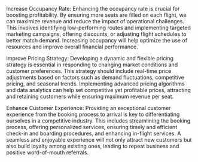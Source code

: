 Increase Occupancy Rate:
Enhancing the occupancy rate is crucial for boosting profitability. 
By ensuring more seats are filled on each flight, we can maximize revenue and reduce the impact of operational challenges.
This involves identifying low-performing routes and implementing targeted marketing campaigns, offering discounts, or adjusting flight schedules to better match demand.
Increasing occupancy will help optimize the use of resources and improve overall financial performance.

Improve Pricing Strategy: 
Developing a dynamic and flexible pricing strategy is essential in responding to changing market conditions and customer preferences. 
This strategy should include real-time price adjustments based on factors such as demand fluctuations, competitive pricing, and seasonal trends. 
Implementing advanced pricing algorithms and data analytics can help set competitive yet profitable prices, attracting and retaining customers while ensuring maximum revenue per seat.

Enhance Customer Experience: 
Providing an exceptional customer experience from the booking process to arrival is key to differentiating ourselves in a competitive industry. 
This includes streamlining the booking process, offering personalized services, ensuring timely and efficient check-in and boarding procedures, and enhancing in-flight services.
A seamless and enjoyable experience will not only attract new customers but also build loyalty among existing ones, leading to repeat business and positive word-of-mouth referrals.


